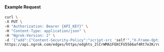 <!-- Code generated for API Clients. DO NOT EDIT. -->

#### Example Request

```bash
curl \
-X PUT \
-H "Authorization: Bearer {API_KEY}" \
-H "Content-Type: application/json" \
-H "Ngrok-Version: 2" \
-d '{"add":{"Content-Security-Policy":"script-src 'self'","X-Frame-Options":"DENY"},"enabled":true}' \
https://api.ngrok.com/edges/https/edghts_2lCrWMA1FEKCFU5566af4Rt7e3K/routes/edghtsrt_2lCrWOE5xLpwTd47VkiDPwNAzW3/response_headers
```
